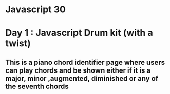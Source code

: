 # Javascript 30 #
# Day 1 : Javascript Drum kit (with a twist)

  ## This is a piano chord identifier page where users can play chords and be shown either if it is a major, minor ,augmented, diminished or any of the seventh chords
